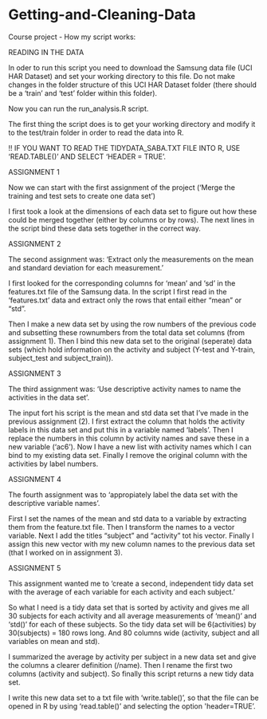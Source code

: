 Getting-and-Cleaning-Data
=========================

Course project - How my script works: 


READING IN THE DATA

In oder to run this script you need to download the Samsung data file (UCI HAR Dataset) and set your working directory to this file. Do not make changes in the folder structure of this UCI HAR Dataset folder (there should be a ‘train’ and ‘test’ folder within this folder).

Now you can run the run_analysis.R script.

The first thing the script does is to get your working directory and modify it to the test/train folder in order to read the data into R.


!!	IF YOU WANT TO READ THE TIDYDATA_SABA.TXT FILE INTO R, USE
‘READ.TABLE()’ AND SELECT ‘HEADER = TRUE’.



ASSIGNMENT 1

Now we can start with the first assignment of the project (‘Merge the training and test sets to create one data set’)

I first took a look at the dimensions of each data set to figure out how these could be merged together (either by columns or by rows). The next lines in the script bind these data sets together in the correct way.


ASSIGNMENT 2

The second assignment was: ‘Extract only the measurements on the mean and standard deviation for each measurement.’

I first looked for the corresponding columns for ‘mean’ and ‘sd’ in the features.txt file of the Samsung data. In the script I first read in the ‘features.txt’ data and extract only the rows that entail either “mean” or “std”. 

Then I make a new data set by using the row numbers of the previous code and subsetting these rownumbers from the total data set columns (from assignment 1).  Then I bind this new data set to the original (seperate) data sets (which hold information on the activity and subject (Y-test and Y-train,  subject_test and subject_train)).


ASSIGNMENT 3

The third assignment was: ‘Use descriptive activity names to name the activities in the data set’.

The input fort his script is the mean and std data set that I’ve made in the previous assignment (2). I first extract the column that holds the activity labels in this data set and put this in a variable named ‘labels’.
Then I replace the numbers in this column by activity names and save these in a new variable (‘ac6’).  Now I have a new list with activity names which I can bind to my existing data set. Finally I remove the original column with the activities by label numbers.


ASSIGNMENT 4

The fourth assignment was to ‘appropiately label the data set with the descriptive variable names’.

First I set the names of the mean and std data to a variable by extracting them from the feature.txt file. Then I transform the names to a vector variable. Next I add the titles “subject” and “activity” tot his vector. Finally I assign this new vector with my new column names to the previous data set (that I worked on in assignment 3).


ASSIGNMENT 5

This assignment wanted me to ‘create a second, independent tidy data set with the average of each variable for each activity and each subject.’

So what I need is a tidy data set that is sorted by activity and gives me all 30 subjects for each activity and all average measurements of ‘mean()’ and ‘std()’ for each of these subjects. So the tidy  data set will be 6(activities) by 30(subjects) = 180 rows long.  And 80 columns wide (activity, subject and all variables on mean and std).

I summarized the average by activity per subject in a new data set and give the columns a clearer definition (/name).  Then I rename the first two columns (activity and subject). 
So finally this script returns a new tidy data set. 

I write this  new data set to a txt file with ‘write.table()’, so that the file can be opened in R by using ‘read.table()’ and selecting the option 'header=TRUE’.
